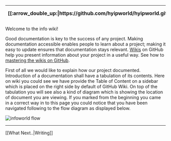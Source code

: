 <table>
  <thead>
    <tr>
      <th>[[:arrow_double_up:|https://github.com/hyipworld/hyipworld.github.io/wiki/Home]]:arrow_up_small:</th>
      <th>[[:arrow_backward: Prev|https://github.com/hyipworld/hyipworld.github.io/wiki/Reserved5]]</th>
      <th>:rewind: Home</th>
      <th>[[:repeat: Refresh|https://github.com/hyip/info/wiki/Home]]</th>
      <th>[[Next :arrow_forward:|https://github.com/hyip/info/wiki/Writing]]</th>
      <th>[[Last :fast_forward:|https://github.com/hyip/info/wiki/Reserved5]]</th>
      <th>:arrow_down_small:[[:arrow_double_down:|https://github.com/hyip/rating]]</th>
    </tr>
  </thead>
</table>


Welcome to the info wiki!

Good documentation is key to the success of any project. Making documentation accessible enables people to learn about a project; making it easy to update ensures that documentation stays relevant. [Wikis](http://en.wikipedia.org/wiki/Wiki) on GitHub help you present information about your project in a useful way. See how to [mastering the wikis on GitHub](https://guides.github.com/features/wikis/).

First of all we would like to explain how our project documented. Introduction of a documentation shall have a tabulation of its contents. Here on wiki you could see we have provide the Table of Content on a sidebar which is placed on the right side by default of GitHub Wiki. On top of the tabulation you will see also a kind of diagram which is showing the location of document you are viewing. If you marked from the beginning you came in a correct way in to this page you could notice that you have been navigated following to the flow diagram as displayed below.

![infoworld flow](https://hyipworld.github.io/images/github/doc/infoworld.png)


***

[[What Next..|Writing]]